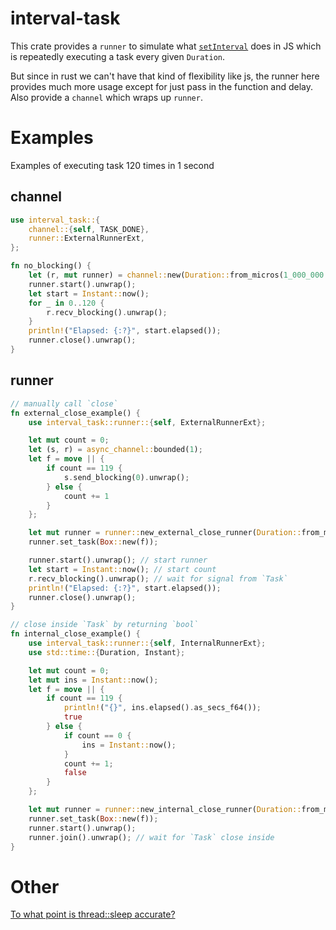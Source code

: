 # interval-task

This crate provides a `runner` to simulate what [`setInterval`](https://developer.mozilla.org/en-US/docs/Web/API/setInterval) does in JS which is repeatedly executing a task every given `Duration`.

But since in rust we can't have that kind of flexibility like js, the runner here provides much more usage except for just pass in the function and delay.  
Also provide a `channel` which wraps up `runner`.

# Examples

Examples of executing task 120 times in 1 second

## channel

```rust
use interval_task::{
    channel::{self, TASK_DONE},
    runner::ExternalRunnerExt,
};

fn no_blocking() {
    let (r, mut runner) = channel::new(Duration::from_micros(1_000_000 / 120));
    runner.start().unwrap();
    let start = Instant::now();
    for _ in 0..120 {
        r.recv_blocking().unwrap();
    }
    println!("Elapsed: {:?}", start.elapsed());
    runner.close().unwrap();
}
```

## runner

```rust
// manually call `close`
fn external_close_example() {
    use interval_task::runner::{self, ExternalRunnerExt};

    let mut count = 0;
    let (s, r) = async_channel::bounded(1);
    let f = move || {
        if count == 119 {
            s.send_blocking(0).unwrap();
        } else {
            count += 1
        }
    };

    let mut runner = runner::new_external_close_runner(Duration::from_micros(1_000_000 / 120));
    runner.set_task(Box::new(f));

    runner.start().unwrap(); // start runner
    let start = Instant::now(); // start count
    r.recv_blocking().unwrap(); // wait for signal from `Task`
    println!("Elapsed: {:?}", start.elapsed());
    runner.close().unwrap();
}

// close inside `Task` by returning `bool`
fn internal_close_example() {
    use interval_task::runner::{self, InternalRunnerExt};
    use std::time::{Duration, Instant};

    let mut count = 0;
    let mut ins = Instant::now();
    let f = move || {
        if count == 119 {
            println!("{}", ins.elapsed().as_secs_f64());
            true
        } else {
            if count == 0 {
                ins = Instant::now();
            }
            count += 1;
            false
        }
    };

    let mut runner = runner::new_internal_close_runner(Duration::from_micros(1_000_000 / 120));
    runner.set_task(Box::new(f));
    runner.start().unwrap();
    runner.join().unwrap(); // wait for `Task` close inside
}
```

# Other

[To what point is thread::sleep accurate? ](https://www.reddit.com/r/rust/comments/15ql2af/to_what_point_is_threadsleep_accurate/)
